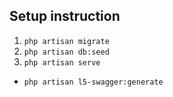 ## Setup instruction

1. ```php artisan migrate```
2. ```php artisan db:seed```
3. ```php artisan serve```


* ```php artisan l5-swagger:generate```
